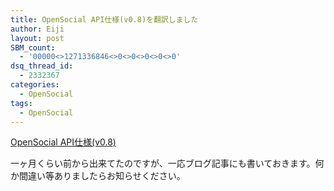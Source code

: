 ```yaml
---
title: OpenSocial API仕様(v0.8)を翻訳しました
author: Eiji
layout: post
SBM_count:
  - '00000<>1271336846<>0<>0<>0<>0<>0'
dsq_thread_id:
  - 2332367
categories:
  - OpenSocial
tags:
  - OpenSocial
---
```

[OpenSocial API仕様(v0.8)][1]

一ヶ月くらい前から出来てたのですが、一応ブログ記事にも書いておきます。何か間違い等ありましたらお知らせください。

 [1]: http://devlog.agektmr.com/wiki/index.php?cmd=read&page=OpenSocial%2FOpenSocial%20API仕様%20%28v0.8%29
